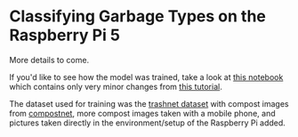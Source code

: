 # Classifying Garbage Types on the Raspberry Pi 5
More details to come.

If you'd like to see how the model was trained, take a look at [this notebook](https://colab.research.google.com/drive/1Bp0brf4YMm3AuXwYFHnyCpd1I9-3rEVi?usp=sharing) which contains only very minor changes from [this tutorial](https://www.kaggle.com/code/aadhavvignesh/pytorch-garbage-classification-95-accuracy/notebook#Training-the-Model:).

The dataset used for training was the [trashnet dataset](https://github.com/garythung/trashnet) with compost images from [compostnet](https://github.com/sarahmfrost/compostnet), more compost images taken with a mobile phone, and pictures taken directly in the environment/setup of the Raspberry Pi added.
